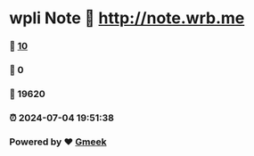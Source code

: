# wpli Note :link: http://note.wrb.me 
### :page_facing_up: [10](http://note.wrb.me/tag.html) 
### :speech_balloon: 0 
### :hibiscus: 19620 
### :alarm_clock: 2024-07-04 19:51:38 
### Powered by :heart: [Gmeek](https://github.com/Meekdai/Gmeek)
